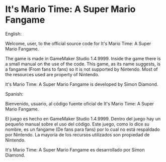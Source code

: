# It's Mario Time: A Super Mario Fangame

English:

Welcome, user, to the official source code for It's Mario Time: A Super Mario Fangame.

The game is made in GameMaker Studio 1.4.9999.
Inside the game there is a small manual on the use of the code.
This game, as its name suggests, is a fangame (From fans to fans) so it is not supported by Nintendo.
Most of the resources used are property of Nintendo.

It's Mario Time: A Super Mario Fangame is developed by Simon Diamond.


Spanish:

Bienvenido, usuario, al código fuente oficial de It's Mario Time: A Super Mario Fangame.

El juego es hecho en GameMaker Studio 1.4.9999.
Dentro del juego hay un pequeño manual sobre el uso del código.
Este juego, como lo dice su nombre, es un fangame (De fans para fans) por lo cual no está respaldado por Nintendo.
La mayoría de los recursos utilizados son propiedad de Nintendo.

It's Mario Time: A Super Mario Fangame es desarrollado por Simon Diamond.
